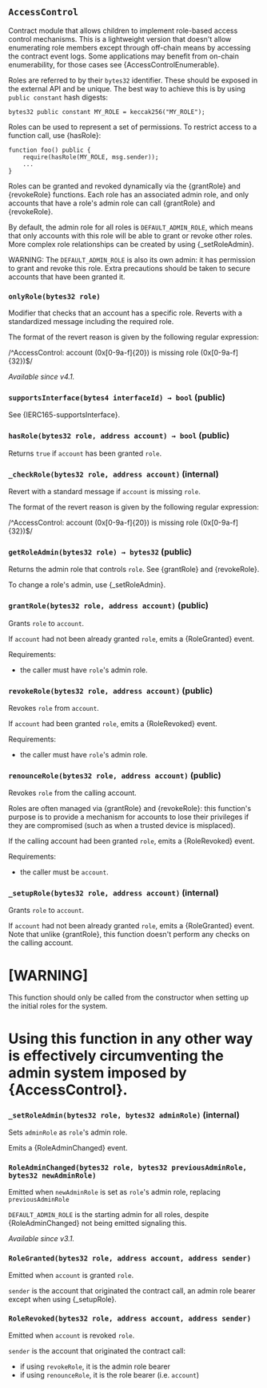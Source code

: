 ## `AccessControl`



Contract module that allows children to implement role-based access
control mechanisms. This is a lightweight version that doesn't allow enumerating role
members except through off-chain means by accessing the contract event logs. Some
applications may benefit from on-chain enumerability, for those cases see
{AccessControlEnumerable}.

Roles are referred to by their `bytes32` identifier. These should be exposed
in the external API and be unique. The best way to achieve this is by
using `public constant` hash digests:

```
bytes32 public constant MY_ROLE = keccak256("MY_ROLE");
```

Roles can be used to represent a set of permissions. To restrict access to a
function call, use {hasRole}:

```
function foo() public {
    require(hasRole(MY_ROLE, msg.sender));
    ...
}
```

Roles can be granted and revoked dynamically via the {grantRole} and
{revokeRole} functions. Each role has an associated admin role, and only
accounts that have a role's admin role can call {grantRole} and {revokeRole}.

By default, the admin role for all roles is `DEFAULT_ADMIN_ROLE`, which means
that only accounts with this role will be able to grant or revoke other
roles. More complex role relationships can be created by using
{_setRoleAdmin}.

WARNING: The `DEFAULT_ADMIN_ROLE` is also its own admin: it has permission to
grant and revoke this role. Extra precautions should be taken to secure
accounts that have been granted it.

### `onlyRole(bytes32 role)`



Modifier that checks that an account has a specific role. Reverts
with a standardized message including the required role.

The format of the revert reason is given by the following regular expression:

 /^AccessControl: account (0x[0-9a-f]{20}) is missing role (0x[0-9a-f]{32})$/

_Available since v4.1._


### `supportsInterface(bytes4 interfaceId) → bool` (public)



See {IERC165-supportsInterface}.

### `hasRole(bytes32 role, address account) → bool` (public)



Returns `true` if `account` has been granted `role`.

### `_checkRole(bytes32 role, address account)` (internal)



Revert with a standard message if `account` is missing `role`.

The format of the revert reason is given by the following regular expression:

 /^AccessControl: account (0x[0-9a-f]{20}) is missing role (0x[0-9a-f]{32})$/

### `getRoleAdmin(bytes32 role) → bytes32` (public)



Returns the admin role that controls `role`. See {grantRole} and
{revokeRole}.

To change a role's admin, use {_setRoleAdmin}.

### `grantRole(bytes32 role, address account)` (public)



Grants `role` to `account`.

If `account` had not been already granted `role`, emits a {RoleGranted}
event.

Requirements:

- the caller must have ``role``'s admin role.

### `revokeRole(bytes32 role, address account)` (public)



Revokes `role` from `account`.

If `account` had been granted `role`, emits a {RoleRevoked} event.

Requirements:

- the caller must have ``role``'s admin role.

### `renounceRole(bytes32 role, address account)` (public)



Revokes `role` from the calling account.

Roles are often managed via {grantRole} and {revokeRole}: this function's
purpose is to provide a mechanism for accounts to lose their privileges
if they are compromised (such as when a trusted device is misplaced).

If the calling account had been granted `role`, emits a {RoleRevoked}
event.

Requirements:

- the caller must be `account`.

### `_setupRole(bytes32 role, address account)` (internal)



Grants `role` to `account`.

If `account` had not been already granted `role`, emits a {RoleGranted}
event. Note that unlike {grantRole}, this function doesn't perform any
checks on the calling account.

[WARNING]
====
This function should only be called from the constructor when setting
up the initial roles for the system.

Using this function in any other way is effectively circumventing the admin
system imposed by {AccessControl}.
====

### `_setRoleAdmin(bytes32 role, bytes32 adminRole)` (internal)



Sets `adminRole` as ``role``'s admin role.

Emits a {RoleAdminChanged} event.


### `RoleAdminChanged(bytes32 role, bytes32 previousAdminRole, bytes32 newAdminRole)`



Emitted when `newAdminRole` is set as ``role``'s admin role, replacing `previousAdminRole`

`DEFAULT_ADMIN_ROLE` is the starting admin for all roles, despite
{RoleAdminChanged} not being emitted signaling this.

_Available since v3.1._

### `RoleGranted(bytes32 role, address account, address sender)`



Emitted when `account` is granted `role`.

`sender` is the account that originated the contract call, an admin role
bearer except when using {_setupRole}.

### `RoleRevoked(bytes32 role, address account, address sender)`



Emitted when `account` is revoked `role`.

`sender` is the account that originated the contract call:
  - if using `revokeRole`, it is the admin role bearer
  - if using `renounceRole`, it is the role bearer (i.e. `account`)

